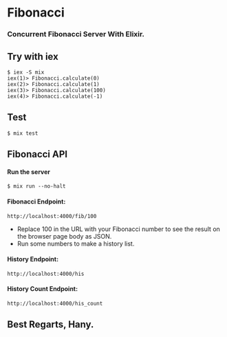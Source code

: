# Fibonacci

### Concurrent Fibonacci Server With Elixir.

## Try with iex

```
$ iex -S mix
iex(1)> Fibonacci.calculate(0)
iex(2)> Fibonacci.calculate(1)
iex(3)> Fibonacci.calculate(100)
iex(4)> Fibonacci.calculate(-1)
```

## Test

```
$ mix test
```

## Fibonacci API

#### Run the server

```
$ mix run --no-halt
```

#### Fibonacci Endpoint:

```
http://localhost:4000/fib/100
```

- Replace 100 in the URL with your Fibonacci number to see the result on the browser page body as JSON.
- Run some numbers to make a history list.

#### History Endpoint:

```
http://localhost:4000/his
```

#### History Count Endpoint:

```
http://localhost:4000/his_count
```

## Best Regarts, Hany.
